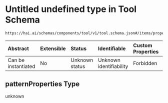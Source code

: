 # Untitled undefined type in Tool Schema

```txt
https://hai.ai/schemas/components/tool/v1/tool.schema.json#/items/properties/function/properties/parameters/properties/properties/patternProperties
```



| Abstract            | Extensible | Status         | Identifiable            | Custom Properties | Additional Properties | Access Restrictions | Defined In                                                                                     |
| :------------------ | :--------- | :------------- | :---------------------- | :---------------- | :-------------------- | :------------------ | :--------------------------------------------------------------------------------------------- |
| Can be instantiated | No         | Unknown status | Unknown identifiability | Forbidden         | Allowed               | none                | [tool.schema.json\*](../../schemas/components/tool/v1/tool.schema.json "open original schema") |

## patternProperties Type

unknown
